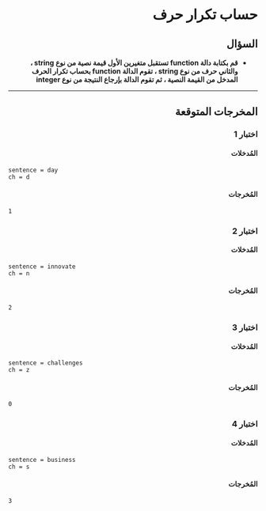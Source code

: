 # <div dir="rtl">حساب تكرار حرف</div>

## <div dir="rtl">السؤال</div>

<ul dir="rtl">
<li>
<b>
قم بكتابة دالة function تستقبل متغيرين الأول قيمة نصية من نوع string ، والثاني حرف من نوع string ، تقوم الدالة function بحساب تكرار الحرف المدخل من القيمة النصية ، ثم تقوم الدالة بإرجاع النتيجة من نوع integer
</b>
</li>
</ul>

---

## <div dir="rtl">المخرجات المتوقعة</div>

### <div dir="rtl">اختبار 1</div>

#### <div dir="rtl">المُدخلات</div>

```text
sentence = day
ch = d
```

#### <div dir="rtl">المُخرجات</div>

```text
1
```

### <div dir="rtl">اختبار 2</div>

#### <div dir="rtl">المُدخلات</div>

```text
sentence = innovate
ch = n
```

#### <div dir="rtl">المُخرجات</div>

```text
2
```

### <div dir="rtl">اختبار 3</div>

#### <div dir="rtl">المُدخلات</div>

```text
sentence = challenges
ch = z
```

#### <div dir="rtl">المُخرجات</div>

```text
0
```

### <div dir="rtl">اختبار 4</div>

#### <div dir="rtl">المُدخلات</div>

```text
sentence = business
ch = s
```

#### <div dir="rtl">المُخرجات</div>

```text
3
```